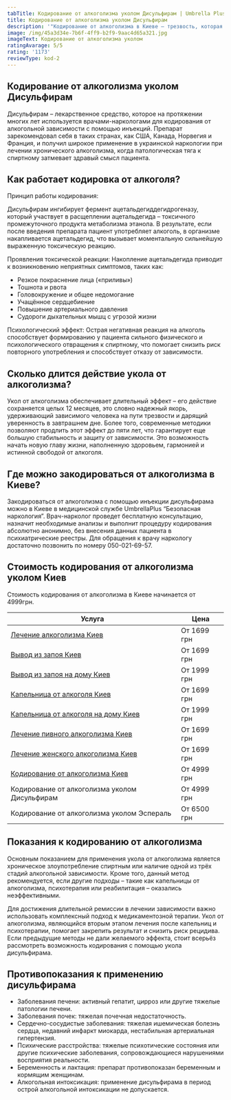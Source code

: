 ```yaml
---
tabTitle: Кодирование от алкоголизма уколом Дисульфирам | Umbrella Plus | От 4999 грн
title: Кодирование от алкоголизма уколом Дисульфирам
description: '"Кодирование от алкоголизма в Киеве – трезвость, которая начинается сегодня!"'
image: /img/45a3d34e-7b6f-4ff9-b2f9-9aac4d65a321.jpg
imageText: Кодирование от алкоголизма уколом
ratingAvarage: 5/5
rating: '1173'
reviewType: kod-2
---
```


## Кодирование от алкоголизма уколом Дисульфирам

Дисульфирам – лекарственное средство, которое на протяжении многих лет используется врачами-наркологами для кодирования от алкогольной зависимости с помощью инъекций. Препарат зарекомендовал себя в таких странах, как США, Канада, Норвегия и Франция, и получил широкое применение в украинской наркологии при лечении хронического алкоголизма, когда патологическая тяга к спиртному затмевает здравый смысл пациента.

## Как работает кодировка от алкоголя?

Принцип работы кодирования:

Дисульфирам ингибирует фермент ацетальдегиддегидрогеназу, который участвует в расщеплении ацетальдегида – токсичного промежуточного продукта метаболизма этанола. В результате, если после введения препарата пациент употребляет алкоголь, в организме накапливается ацетальдегид, что вызывает моментальную сильнейшую выраженную токсическую реакцию.

Проявления токсической реакции:
Накопление ацетальдегида приводит к возникновению неприятных симптомов, таких как:

* Резкое покраснение лица («приливы»)
* Тошнота и рвота
* Головокружение и общее недомогание
* Учащённое сердцебиение
* Повышение артериального давления
* Судороги дыхательных мышц с угрозой жизни

Психологический эффект:
Острая негативная реакция на алкоголь способствует формированию у пациента сильного физического и психологического отвращения к спиртному, что помогает снизить риск повторного употребления и способствует отказу от зависимости.

## Сколько длится действие укола от алкоголизма?

Укол от алкоголизма обеспечивает длительный эффект – его действие сохраняется целых 12 месяцев, это словно надежный якорь, удерживающий зависимого человека на пути трезвости и дарящий уверенность в завтрашнем дне. Более того, современные методики позволяют продлить этот эффект до пяти лет, что гарантирует еще большую стабильность и защиту от зависимости. Это возможность начать новую главу жизни, наполненную здоровьем, гармонией и истинной свободой от алкоголя.

## Где можно закодироваться от алкоголизма в Киеве?

Закодироваться от алкоголизма с помощью инъекции дисульфирама можно в Киеве в медицинской службе UmbrellaPlus “Безопасная наркология”. Врач-нарколог проведет бесплатную консультацию, назначит необходимые анализы и выполнит процедуру кодирования абсолютно анонимно, без внесения данных пациента в психиатрические реестры. Для обращения к врачу наркологу достаточно позвонить по номеру 050-021-69-57.

## Стоимость кодирования от алкоголизма уколом Киев

Стоимость кодирования от алкоголизма в Киеве начинается от 4999грн.

| Услуга                                                                                                       | Цена        |
| ------------------------------------------------------------------------------------------------------------ | ----------- |
| [Лечение алкоголизма Киев](https://umbrella-plus.com.ua/kiev/lechenie-alkogolizma-kiev/)                     | От 1699 грн |
| [Вывод из запоя Киев](https://umbrella-plus.com.ua/kiev/vivod-iz-zapoia-kiev/)                               | От 1699 грн |
| [Вывод из запоя на дому Киев](https://umbrella-plus.com.ua/kiev/vivod-iz-zapoia-na-domy-kiev/)               | От 1999 грн |
| [Капельница от алкоголя Киев](https://umbrella-plus.com.ua/kiev/kapelnica_ot_alkogola_kiev/)                 | От 1699 грн |
| [Капельница от алкоголя на дому Киев](https://umbrella-plus.com.ua/kiev/kapelnica_ot_alkogola_na_domy_kiev/) | От 1999 грн |
| [Лечение пивного алкоголизма Киев](https://umbrella-plus.com.ua/kiev/lechenie-pivnogi-alkogolizma-kiev/)     | От 1699 грн |
| [Лечение женского алкоголизма Киев](https://umbrella-plus.com.ua/kiev/lechenie-jenskogo-alkogolizma-kiev/)   | От 1699 грн |
| [Кодирование от алкоголизма Киев](https://umbrella-plus.com.ua/kiev/kodirovka-ot-alkogolia-kiev/)            | От 4999 грн |
| Кодирование от алкоголизма уколом Дисульфирам                                                                | От 4999 грн |
| Кодирование от алкоголизма уколом Эспераль                                                                   | От 6500 грн |

## Показания к кодированию от алкоголизма

Основным показанием для применения укола от алкоголизма является хроническое злоупотребление спиртным или наличие одной из трёх стадий алкогольной зависимости. Кроме того, данный метод рекомендуется, если другие подходы – такие как капельницы от алкоголизма, психотерапия или реабилитация – оказались неэффективными.

Для достижения длительной ремиссии в лечении зависимости важно использовать комплексный подход к медикаментозной терапии. Укол от алкоголизма, являющийся вторым этапом лечения после капельниц и психотерапии, помогает закрепить результат и снизить риск рецидива. Если предыдущие методы не дали желаемого эффекта, стоит всерьёз рассмотреть возможность кодирования с помощью укола дисульфирама.

## Противопоказания к применению дисульфирама

* Заболевания печени: активный гепатит, цирроз или другие тяжелые патологии печени.
* Заболевания почек: тяжелая почечная недостаточность.
* Сердечно-сосудистые заболевания: тяжелая ишемическая болезнь сердца, недавний инфаркт миокарда, нестабильная артериальная гипертензия.
* Психические расстройства: тяжелые психотические состояния или другие психические заболевания, сопровождающиеся нарушениями восприятия реальности.
* Беременность и лактация: препарат противопоказан беременным и кормящим женщинам.
* Алкогольная интоксикация: применение дисульфирама в период острой алкогольной интоксикации не допускается.
